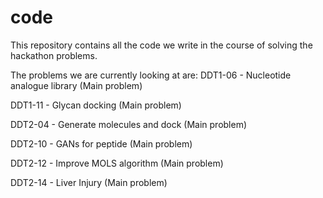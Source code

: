 # code
This repository contains all the code we write in the course of solving the hackathon problems.

The problems we are currently looking at are:
DDT1-06 - Nucleotide analogue library (Main problem)
 
DDT1-11 - Glycan docking (Main problem)
 
DDT2-04 - Generate molecules and dock (Main problem)
 
DDT2-10 - GANs for peptide (Main problem)
 
DDT2-12 - Improve MOLS algorithm (Main problem)
 
DDT2-14 - Liver Injury (Main problem)
 
